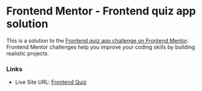 # Frontend Mentor - Frontend quiz app solution

This is a solution to the [Frontend quiz app challenge on Frontend Mentor](https://www.frontendmentor.io/challenges/frontend-quiz-app-BE7xkzXQnU). Frontend Mentor challenges help you improve your coding skills by building realistic projects. 

### Links

- Live Site URL: [Frontend Quiz](https://vcollins1.github.io/frontend-mentor/frontend-quiz)

